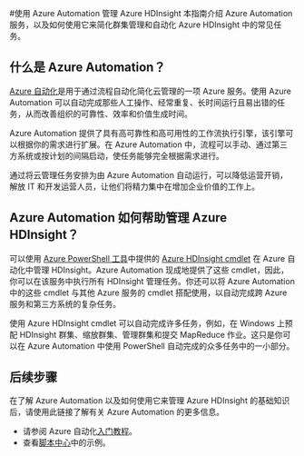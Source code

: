 <properties
	pageTitle="使用 Azure Automation 管理 Azure HDInsight"
	description="了解如何使用 Azure 自动化服务来管理 Azure HDInsight。"
	services="HDInsight, automation"
	documentationCenter=""
	authors="elcooper"
	manager="eamono"
	editor=""/>

<tags
	ms.service="HDInsight"
	ms.date="10/20/2015"
	wacn.date="12/17/2015"/>



#使用 Azure Automation 管理 Azure HDInsight
本指南介绍 Azure Automation 服务，以及如何使用它来简化群集管理和自动化 Azure HDInsight 中的常见任务。

## 什么是 Azure Automation？
[Azure 自动化](/home/features/automation/)是用于通过流程自动化简化云管理的一项 Azure 服务。使用 Azure Automation 可以自动完成那些人工操作、经常重复、长时间运行且易出错的任务，从而改善组织的可靠性、效率和价值生成时间。

Azure Automation 提供了具有高可靠性和高可用性的工作流执行引擎，该引擎可以根据你的需求进行扩展。在 Azure Automation 中，流程可以手动、通过第三方系统或按计划的间隔启动，使任务能够完全根据需求进行。

通过将云管理任务安排为由 Azure Automation 自动运行，可以降低运营开销，解放 IT 和开发运营人员，让他们将精力集中在增加企业价值的工作上。


## Azure Automation 如何帮助管理 Azure HDInsight？

可以使用 [Azure PowerShell 工具](https://msdn.microsoft.com/zh-cn/library/azure/jj156055.aspx)中提供的 [Azure HDInsight cmdlet](https://msdn.microsoft.com/zh-cn/library/azure/dn479228.aspx) 在 Azure 自动化中管理 HDInsight。Azure Automation 现成地提供了这些 cmdlet，因此，你可以在该服务中执行所有 HDInsight 管理任务。你还可以将 Azure Automation 中的这些 cmdlet 与其他 Azure 服务的 cmdlet 搭配使用，以自动完成跨 Azure 服务和第三方系统的复杂任务。

使用 Azure HDInsight cmdlet 可以自动完成许多任务，例如，在 Windows 上预配 HDInsight 群集、缩放群集、管理群集和提交 MapReduce 作业。这只是你可以在 Azure Automation 中使用 PowerShell 自动完成的众多任务中的一小部分。


## 后续步骤
在了解 Azure Automation 以及如何使用它来管理 Azure HDInsight 的基础知识后，请使用此链接了解有关 Azure Automation 的更多信息。

* 请参阅 Azure 自动化[入门教程](/documentation/articles/automation-create-runbook-from-samples)。
* 查看[脚本中心](https://gallery.technet.microsoft.com/scriptcenter/site/search?f%5B0%5D.Type=RootCategory&f%5B0%5D.Value=WindowsAzure&f%5B0%5D.Text=Windows%20Azure&f%5B1%5D.Type=SubCategory&f%5B1%5D.Value=WindowsAzure_automation&f%5B1%5D.Text=Automation)中的示例。  

 

<!---HONumber=Mooncake_1207_2015-->